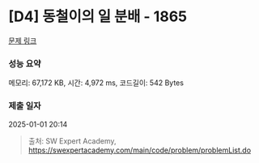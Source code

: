 # [D4] 동철이의 일 분배 - 1865 

[문제 링크](https://swexpertacademy.com/main/code/problem/problemDetail.do?contestProbId=AV5LuHfqDz8DFAXc) 

### 성능 요약

메모리: 67,172 KB, 시간: 4,972 ms, 코드길이: 542 Bytes

### 제출 일자

2025-01-01 20:14



> 출처: SW Expert Academy, https://swexpertacademy.com/main/code/problem/problemList.do
